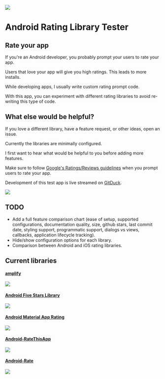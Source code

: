 ![](https://raw.githubusercontent.com/Haystack-Reviews/android-rating-library-tester/master/app/src/main/res/mipmap-xhdpi/ic_launcher_round.png)

# Android Rating Library Tester
## Rate your app
If you're an Android developer, you probably prompt your users to rate your app.

Users that love your app will give you high ratings. This leads to more installs.

While developing apps, I usually write custom rating prompt code.

With this app, you can experiment with different rating libraries to avoid re-writing this type of code.

## What else would be helpful?
If you love a different library, have a feature request, or other ideas, open an issue.

Currently the libraries are minimally configured.

I first want to hear what would be helpful to you before adding more features.

Make sure to follow [Google's Ratings/Reviews guidelines](https://play.google.com/about/storelisting-promotional/ratings-reviews-installs/) when you prompt users to rate your app.

Development of this test app is live streamed on [GitDuck](https://gitduck.com/sgallese).

![](https://raw.githubusercontent.com/Haystack-Reviews/android-rating-library-tester/master/screenshots/rating.gif)

## TODO
- Add a full feature comparison chart (ease of setup, supported configurations, documentation quality, size, github stars, last commit date, styling support, programmatic support, dialogs vs views, callbacks, application lifecycle tracking).
- Hide/show configuration options for each library.
- Comparison between Android and iOS rating libraries.

## Current libraries
#### [amplify](https://github.com/stkent/amplify)
![](https://raw.githubusercontent.com/Haystack-Reviews/android-rating-library-tester/master/screenshots/amplify.png)

#### [Android Five Stars Library](https://github.com/Angtrim/Android-Five-Stars-Library)
![](https://raw.githubusercontent.com/Haystack-Reviews/android-rating-library-tester/master/screenshots/five-star.png)

#### [Android Material App Rating](https://github.com/stepstone-tech/android-material-app-rating)
![](https://raw.githubusercontent.com/Haystack-Reviews/android-rating-library-tester/master/screenshots/material.png)

#### [Android-RateThisApp](https://github.com/kobakei/Android-RateThisApp)
![](https://raw.githubusercontent.com/Haystack-Reviews/android-rating-library-tester/master/screenshots/ratethisapp.png)

#### [Android-Rate](https://github.com/hotchemi/Android-Rate)
![](https://raw.githubusercontent.com/Haystack-Reviews/android-rating-library-tester/master/screenshots/rate.png)
